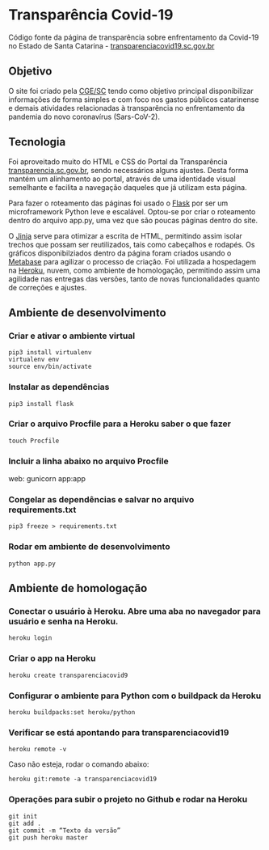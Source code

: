 # Transparência Covid-19 

Código fonte da página de transparência sobre enfrentamento da Covid-19 no Estado de Santa Catarina - [transparenciacovid19.sc.gov.br](http://transparenciacovid19.sc.gov.br/)

## Objetivo
O site foi criado pela [CGE/SC](https://cge.sc.gov.br/) tendo como objetivo principal disponibilizar informações de forma simples e com foco nos gastos públicos catarinense e demais atividades relacionadas à transparência no enfrentamento da pandemia do novo coronavírus (Sars-CoV-2).

## Tecnologia
Foi aproveitado muito do HTML e CSS do Portal da Transparência [transparencia.sc.gov.br](http://www.transparencia.sc.gov.br/), sendo necessários alguns ajustes. Desta forma mantém um alinhamento ao portal, através de uma identidade visual semelhante e facilita a navegação daqueles que já utilizam esta página.

Para fazer o roteamento das páginas foi usado o [Flask](https://flask.palletsprojects.com/) por ser um microframework Python leve e escalável. Optou-se por criar o roteamento dentro do arquivo app.py, uma vez que são poucas páginas dentro do site. 

O [Jinja](https://jinja.palletsprojects.com/) serve para otimizar a escrita de HTML, permitindo assim isolar trechos que possam ser reutilizados, tais como cabeçalhos e rodapés. 
Os gráficos disponibilziados dentro da página foram criados usando o [Metabase](https://www.metabase.com/) para agilizar o processo de criação.
Foi utilizada a hospedagem na [Heroku](https://www.heroku.com/), nuvem, como ambiente de homologação, permitindo assim uma agilidade nas entregas das versões, tanto de novas funcionalidades quanto de correções e ajustes.

## Ambiente de desenvolvimento
### Criar e ativar o ambiente virtual
```console
pip3 install virtualenv
virtualenv env
source env/bin/activate
```
### Instalar as dependências
```console
pip3 install flask
```
### Criar o arquivo Procfile para a Heroku saber o que fazer
```console
touch Procfile
```
### Incluir a linha abaixo no arquivo Procfile
web: gunicorn app:app

### Congelar as dependências e salvar no arquivo requirements.txt
```console
pip3 freeze > requirements.txt
```
### Rodar em ambiente de desenvolvimento
```console
python app.py
```
## Ambiente de homologação
### Conectar o usuário à Heroku. Abre uma aba no navegador para usuário e senha na Heroku.
```console
heroku login
```
### Criar o app na Heroku
```console
heroku create transparenciacovid9
```
### Configurar o ambiente para Python com o buildpack da Heroku
```console
heroku buildpacks:set heroku/python
```
### Verificar se está apontando para transparenciacovid19
```console
heroku remote -v
```
Caso não esteja, rodar o comando abaixo:
```console
heroku git:remote -a transparenciacovid19
```
### Operações para subir o projeto no Github e rodar na Heroku
```console
git init
git add .
git commit -m “Texto da versão”
git push heroku master
```